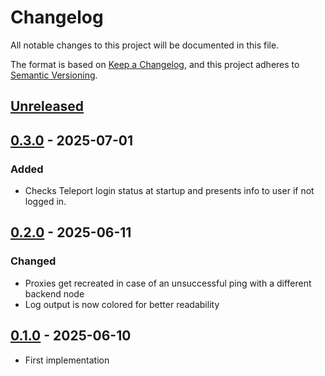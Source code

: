 # Changelog

All notable changes to this project will be documented in this file.

The format is based on [Keep a Changelog](https://keepachangelog.com/en/1.0.0/),
and this project adheres to [Semantic Versioning](https://semver.org/spec/v2.0.0.html).



## [Unreleased]

## [0.3.0] - 2025-07-01

### Added

- Checks Teleport login status at startup and presents info to user if not logged in.

## [0.2.0] - 2025-06-11

### Changed

- Proxies get recreated in case of an unsuccessful ping with a different backend node
- Log output is now colored for better readability

## [0.1.0] - 2025-06-10

- First implementation

[Unreleased]: https://github.com/giantswarm/linkmeup/compare/v0.3.0...HEAD
[0.3.0]: https://github.com/giantswarm/linkmeup/compare/v0.2.0...v0.3.0
[0.2.0]: https://github.com/giantswarm/linkmeup/compare/v0.1.0...v0.2.0
[0.1.0]: https://github.com/giantswarm/linkmeup/releases/tag/v0.1.0
